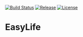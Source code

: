 [![Build Status](https://travis-ci.org/ZhaoQi99/EasyLife.svg?branch=Course_Design)](https://travis-ci.org/ZhaoQi99/EasyLife/tree/Course_Design)
[![Release](https://img.shields.io/github/release/ZhaoQi99/EasyLife.svg)](https://github.com/ZhaoQi99/EasyLife/releases)
[![License](https://img.shields.io/badge/license-GPL--3.0-blue.svg)](https://github.com/ZhaoQi99/EasyLife/blob/Course_Design/LICENSE)
# EasyLife
